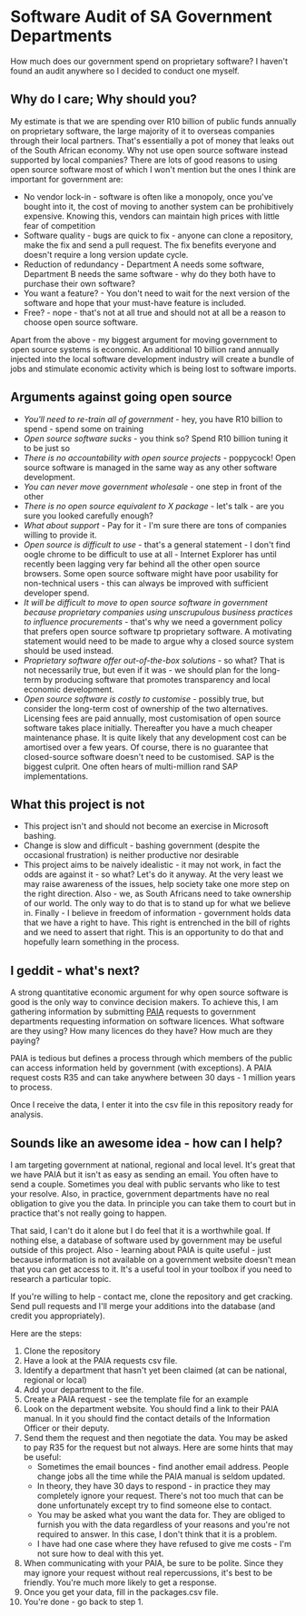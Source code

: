 # Software Audit of SA Government Departments

How much does our government spend on proprietary software? I haven't found an audit anywhere so I decided to conduct one myself. 

## Why do I care; Why should you?

My estimate is that we are spending over R10 billion of public funds annually on proprietary software, the large majority of it to overseas companies through their local partners. That's essentially a pot of money that leaks out of the South African economy. Why not use open source software instead supported by local companies? There are lots of good reasons to using open source software most of which I won't mention but the ones I think are important for government are:

* No vendor lock-in - software is often like a monopoly, once you've bought into it, the cost of moving to another system can be prohibitively expensive. Knowing this, vendors can maintain high prices with little fear of competition
* Software quality - bugs are quick to fix - anyone can clone a repository, make the fix and send a pull request. The fix benefits everyone and doesn't require a long version update cycle.
* Reduction of redundancy - Department A needs some software, Department B needs the same software - why do they both have to purchase their own software?
* You want a feature? - You don't need to wait for the next version of the software and hope that your must-have feature is included.
* Free? - nope - that's not at all true and should not at all be a reason to choose open source software.

Apart from the above - my biggest argument for moving government to open source systems is economic. An additional 10 billion rand annually injected into the local software development industry will create a bundle of jobs and stimulate economic activity which is being lost to software imports.

## Arguments against going open source

* *You'll need to re-train all of government* - hey, you have R10 billion to spend - spend some on training
* *Open source software sucks* - you think so? Spend R10 billion tuning it to be just so
* *There is no accountability with open source projects* - poppycock! Open source software is managed in the same way as any other software development.
* *You can never move government wholesale* - one step in front of the other
* *There is no open source equivalent to X package* - let's talk - are you sure you looked carefully enough?
* *What about support* - Pay for it - I'm sure there are tons of companies willing to provide it.
* *Open source is difficult to use* - that's a general statement - I don't find oogle chrome to be difficult to use at all - Internet Explorer has until recently been lagging very far behind all the other open source browsers. Some open source software might have poor usability for non-technical users - this can always be improved with sufficient developer spend. 
* *It will be difficult to move to open source software in government because proprietary companies using unscrupulous business practices to influence procurements* - that's why we need a government policy that prefers open source software tp proprietary software. A motivating statement would need to be made to argue why a closed source system should be used instead.
* *Proprietary software offer out-of-the-box solutions* - so what? That is not necessarily true, but even if it was - we should plan for the long-term by producing software that promotes transparency and local economic development. 
* *Open source software is costly to customise* - possibly true, but consider the long-term cost of ownership of the two alternatives. Licensing fees are paid annually, most customisation of open source software takes place initially. Thereafter you have a much cheaper maintenance phase. It is quite likely that any development cost can be amortised over a few years. Of course, there is no guarantee that closed-source software doesn't need to be customised. SAP is the biggest culprit. One often hears of multi-million rand SAP implementations. 


## What this project is not

* This project isn't and should not become an exercise in Microsoft bashing.
* Change is slow and difficult - bashing government (despite the occasional frustration) is neither productive nor desirable
* This project aims to be naively idealistic - it may not work, in fact the odds are against it - so what? Let's do it anyway. At the very least we may raise awareness of the issues, help society take one more step on the right direction. Also - we, as South Africans need to take ownership of our world. The only way to do that is to stand up for what we believe in. Finally - I believe in freedom of information - government holds data that we have a right to have. This right is entrenched in the bill of rights and we need to assert that right. This is an opportunity to do that and hopefully learn something in the process.


## I geddit - what's next?

A strong quantitative economic argument for why open source software is good is the only way to convince decision makers. To achieve this, I am gathering information by submitting [PAIA](http://www.sahrc.org.za/home/index.php?ipkContentID=25&ipkMenuID=45) requests to government departments requesting information on software licences. What software are they using? How many licences do they have? How much are they paying?

PAIA is tedious but defines a process through which members of the public can access information held by government (with exceptions). A PAIA request costs R35 and can take anywhere between 30 days - 1 million years to process. 

Once I receive the data, I enter it into the csv file in this repository ready for analysis. 

## Sounds like an awesome idea - how can I help?

I am targeting government at national, regional and local level. It's great that we have PAIA but it isn't as easy as sending an email. You often have to send a couple. Sometimes you deal with public servants who like to test your resolve. Also, in practice, government departments have no real obligation to give you the data. In principle you can take them to court but in practice that's not really going to happen. 

That said, I can't do it alone but I do feel that it is a worthwhile goal. If nothing else, a database of software used by government may be useful outside of this project. Also - learning about PAIA is quite useful - just because information is not available on a government website doesn't mean that you can get access to it. It's a useful tool in your toolbox if you need to research a particular topic.

If you're willing to help - contact me, clone the repository and get cracking. Send pull requests and I'll merge your additions into the database (and credit you appropriately).

Here are the steps:

1. Clone the repository
2. Have a look at the PAIA requests csv file.
3. Identify a department that hasn't yet been claimed (at can be national, regional or local)
4. Add your department to the file.
5. Create a PAIA request - see the template file for an example 
6. Look on the department website. You should find a link to their PAIA manual. In it you should find the contact details of the Information Officer or their deputy. 
7. Send them the request and then negotiate the data. You may be asked to pay R35 for the request but not always. Here are some hints that may be useful:
	* Sometimes the email bounces - find another email address. People change jobs all the time while the PAIA manual is seldom updated.
	* In theory, they have 30 days to respond - in practice they may completely ignore your request. There's not too much that can be done unfortunately except try to find someone else to contact.
	* You may be asked what you want the data for. They are obliged to furnish you with the data regardless of your reasons and you're not required to answer. In this case, I don't think that it is a problem.
	* I have had one case where they have refused to give me costs - I'm not sure how to deal with this yet.
8. When communicating with your PAIA, be sure to be polite. Since they may ignore your request without real repercussions, it's best to be friendly. You're much more likely to get a response.
9. Once you get your data, fill in the packages.csv file.
10. You're done - go back to step 1.
